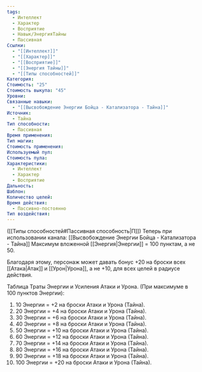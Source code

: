 ```yaml
---
tags:
  - Интеллект
  - Характер
  - Восприятие
  - Навык/ЭнергияТайны
  - Пассивная
Ссылки:
  - "[[Интеллект]]"
  - "[[Характер]]"
  - "[[Восприятие]]"
  - "[[Энергия Тайны]]"
  - "[[Типы способностей]]"
Категория: 
Стоимость: "25"
Стоимость выкупа: "45"
Уровни: 
Связанные навыки:
  - "[[Высвобождение Энергии Бойца - Катализатора - Тайна]]"
Источник:
  - Тайна
Тип способности:
  - Пассивная
Время применения: 
Тип магии: 
Стоимость применения: 
Используемый пул: 
Стоимость пула: 
Характеристики:
  - Интеллект
  - Характер
  - Восприятие
Дальность: 
Шаблон: 
Количество целей: 
Время действия:
  - Пассивно-постоянно
Тип воздействия:
---
```

([[Типы способностей#Пассивная способность|П]]) Теперь при использовании канала: [[Высвобождение Энергии Бойца - Катализатора - Тайна]] Максимум вложенной [[Энергия|Энергии]] = 100 пунктам, а не 50.

Благодаря этому, персонаж может давать бонус +20 на броски всех [[Атака|Атак]] и [[Урон|Урона]], а не +10, для всех целей в радиусе действия. 

Таблица Траты Энергии и Усиления Атаки и Урона.
(При максимуме в 100 пунктов Энергии):

1. 10 Энергии = +2 на броски Атаки и Урона (Тайна).
2. 20 Энергии = +4 на броски Атаки и Урона (Тайна).
3. 30 Энергии = +6 на броски Атаки и Урона (Тайна).
4. 40 Энергии = +8 на броски Атаки и Урона (Тайна). 
5. 50 Энергии = +10 на броски Атаки и Урона (Тайна).
6. 60 Энергии = +12 на броски Атаки и Урона (Тайна).
7. 70 Энергии = +14 на броски Атаки и Урона (Тайна).
8. 80 Энергии = +16 на броски Атаки и Урона (Тайна).
9. 90 Энергии = +18 на броски Атаки и Урона (Тайна).
10. 100 Энергии = +20 на броски Атаки и Урона (Тайна).